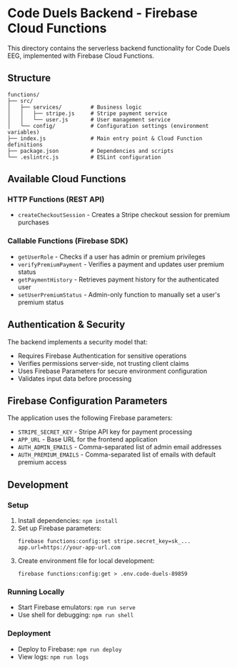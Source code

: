 # Code Duels Backend - Firebase Cloud Functions

This directory contains the serverless backend functionality for Code Duels EEG, implemented with Firebase Cloud Functions.

## Structure

```
functions/
├── src/
│   ├── services/         # Business logic
│   │   ├── stripe.js     # Stripe payment service
│   │   └── user.js       # User management service
│   └── config/           # Configuration settings (environment variables)
├── index.js              # Main entry point & Cloud Function definitions
├── package.json          # Dependencies and scripts
└── .eslintrc.js          # ESLint configuration
```

## Available Cloud Functions

### HTTP Functions (REST API)
- `createCheckoutSession` - Creates a Stripe checkout session for premium purchases

### Callable Functions (Firebase SDK)
- `getUserRole` - Checks if a user has admin or premium privileges
- `verifyPremiumPayment` - Verifies a payment and updates user premium status
- `getPaymentHistory` - Retrieves payment history for the authenticated user
- `setUserPremiumStatus` - Admin-only function to manually set a user's premium status

## Authentication & Security

The backend implements a security model that:
- Requires Firebase Authentication for sensitive operations
- Verifies permissions server-side, not trusting client claims
- Uses Firebase Parameters for secure environment configuration
- Validates input data before processing

## Firebase Configuration Parameters

The application uses the following Firebase parameters:
- `STRIPE_SECRET_KEY` - Stripe API key for payment processing
- `APP_URL` - Base URL for the frontend application
- `AUTH_ADMIN_EMAILS` - Comma-separated list of admin email addresses
- `AUTH_PREMIUM_EMAILS` - Comma-separated list of emails with default premium access

## Development

### Setup
1. Install dependencies: `npm install`
2. Set up Firebase parameters:
   ```
   firebase functions:config:set stripe.secret_key=sk_... app.url=https://your-app-url.com
   ```
3. Create environment file for local development:
   ```
   firebase functions:config:get > .env.code-duels-89859
   ```

### Running Locally
- Start Firebase emulators: `npm run serve`
- Use shell for debugging: `npm run shell`

### Deployment
- Deploy to Firebase: `npm run deploy`
- View logs: `npm run logs` 